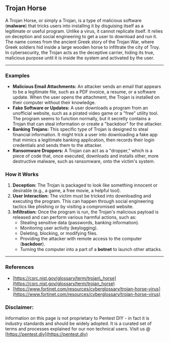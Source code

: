 ## Trojan Horse

A Trojan Horse, or simply a Trojan, is a type of malicious software (**malware**) that tricks users into installing it by disguising itself as a legitimate or useful program. Unlike a virus, it cannot replicate itself. It relies on deception and social engineering to get a user to download and run it. The name comes from the ancient Greek story of the Trojan War, where Greek soldiers hid inside a large wooden horse to infiltrate the city of Troy. In cybersecurity, the Trojan acts as the deceptive carrier, hiding its true, malicious purpose until it is inside the system and activated by the user.

-----

### Examples

  * **Malicious Email Attachments:** An attacker sends an email that appears to be a legitimate file, such as a PDF invoice, a resume, or a software update. When the user opens the attachment, the Trojan is installed on their computer without their knowledge.
  * **Fake Software or Updates:** A user downloads a program from an unofficial website, such as a pirated video game or a "free" utility tool. The program seems to function normally, but it secretly contains a Trojan that can steal information or create a "backdoor" for the attacker.
  * **Banking Trojans:** This specific type of Trojan is designed to steal financial information. It might trick a user into downloading a fake app that mimics a legitimate banking application, then records their login credentials and sends them to the attacker.
  * **Ransomware Droppers:** A Trojan can act as a "dropper," which is a piece of code that, once executed, downloads and installs other, more destructive malware, such as ransomware, onto the victim's system.

### How it Works

1.  **Deception:** The Trojan is packaged to look like something innocent or desirable (e.g., a game, a free movie, a helpful tool).
2.  **User Interaction:** The victim must be tricked into downloading and executing the program. This can happen through social engineering tactics like phishing or by visiting a compromised website.
3.  **Infiltration:** Once the program is run, the Trojan's malicious payload is released and can perform various harmful actions, such as:
      * Stealing sensitive data (passwords, banking information).
      * Monitoring user activity (keylogging).
      * Deleting, blocking, or modifying files.
      * Providing the attacker with remote access to the computer (**backdoor**).
      * Turning the computer into a part of a **botnet** to launch other attacks.

-----

### References

  * [https://csrc.nist.gov/glossary/term/trojan\_horse](https://csrc.nist.gov/glossary/term/trojan_horse)
  * [https://www.fortinet.com/resources/cyberglossary/trojan-horse-virus](https://www.fortinet.com/resources/cyberglossary/trojan-horse-virus)

### Disclaimer:

Information on this page is not proprietary to Pentest DIY - in fact it is industry standards and should be widely adopted. It is a curated set of terms and processes explained for our non technical users.
Visit us @ [https://pentest.diy](https://pentest.diy)
